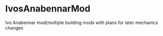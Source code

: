 # IvosAnabennarMod
 Ivo Anabennar mod(multiple building mods with plans for later mechanics changes
